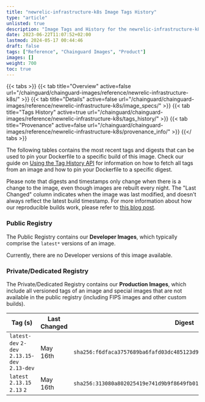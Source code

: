 ```yaml
---
title: "newrelic-infrastructure-k8s Image Tags History"
type: "article"
unlisted: true
description: "Image Tags and History for the newrelic-infrastructure-k8s Chainguard Image"
date: 2023-06-22T11:07:52+02:00
lastmod: 2024-05-17 00:44:46
draft: false
tags: ["Reference", "Chainguard Images", "Product"]
images: []
weight: 700
toc: true
---
```


{{< tabs >}}
{{< tab title="Overview" active=false url="/chainguard/chainguard-images/reference/newrelic-infrastructure-k8s/" >}}
{{< tab title="Details" active=false url="/chainguard/chainguard-images/reference/newrelic-infrastructure-k8s/image_specs/" >}}
{{< tab title="Tags History" active=true url="/chainguard/chainguard-images/reference/newrelic-infrastructure-k8s/tags_history/" >}}
{{< tab title="Provenance" active=false url="/chainguard/chainguard-images/reference/newrelic-infrastructure-k8s/provenance_info/" >}}
{{</ tabs >}}

The following tables contains the most recent tags and digests that can be used to pin your Dockerfile to a specific build of this image. Check our guide on [Using the Tag History API](/chainguard/chainguard-images/using-the-tag-history-api/) for information on how to fetch all tags from an image and how to pin your Dockerfile to a specific digest.

Please note that digests and timestamps only change when there is a change to the image, even though images are rebuilt every night. The "Last Changed" column indicates when the image was last modified, and doesn't always reflect the latest build timestamp. For more information about how our reproducible builds work, please refer to [this blog post](https://www.chainguard.dev/unchained/reproducing-chainguards-reproducible-image-builds).

### Public Registry
The Public Registry contains our **Developer Images**, which typically comprise the `latest*` versions of an image.

Currently, there are no Developer versions of this image available.

### Private/Dedicated Registry
The Private/Dedicated Registry contains our **Production Images**, which include all versioned tags of an image and special images that are not available in the public registry (including FIPS images and other custom builds).

| Tag (s)                                        | Last Changed | Digest                                                                    |
|------------------------------------------------|--------------|---------------------------------------------------------------------------|
|  `latest-dev` `2-dev` `2.13.15-dev` `2.13-dev` | May 16th     | `sha256:f6dfaca3757689ba6fafd03dc485123d9059ae49957c451d57cc117d8938eb62` |
|  `latest` `2.13.15` `2.13` `2`                 | May 16th     | `sha256:313080a802025419e741d9b9f8649fb018cc605b49c7d2428e427a2c9a2884d8` |

